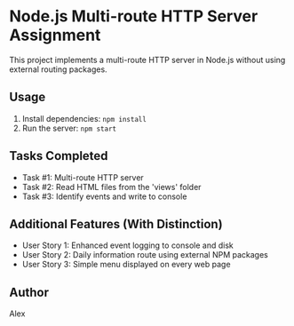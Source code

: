 # Node.js Multi-route HTTP Server Assignment

This project implements a multi-route HTTP server in Node.js without using external routing packages.

## Usage

1. Install dependencies: `npm install`
2. Run the server: `npm start`

## Tasks Completed

- Task #1: Multi-route HTTP server
- Task #2: Read HTML files from the 'views' folder
- Task #3: Identify events and write to console

## Additional Features (With Distinction)

- User Story 1: Enhanced event logging to console and disk
- User Story 2: Daily information route using external NPM packages
- User Story 3: Simple menu displayed on every web page

## Author

Alex